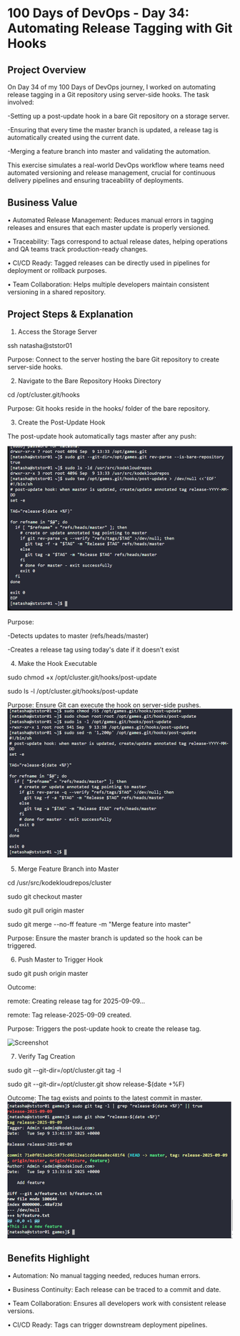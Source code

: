 # 100 Days of DevOps - Day 34: Automating Release Tagging with Git Hooks

## Project Overview
On Day 34 of my 100 Days of DevOps journey, I worked on automating release tagging in a Git repository using server-side hooks. The task involved:

-Setting up a post-update hook in a bare Git repository on a storage server.

-Ensuring that every time the master branch is updated, a release tag is automatically created using the current date.

-Merging a feature branch into master and validating the automation.

This exercise simulates a real-world DevOps workflow where teams need automated versioning and release management, crucial for continuous delivery pipelines and ensuring traceability of deployments.

## Business Value
•	Automated Release Management: Reduces manual errors in tagging releases and ensures that each master update is properly versioned.

•	Traceability: Tags correspond to actual release dates, helping operations and QA teams track production-ready changes.

•	CI/CD Ready: Tagged releases can be directly used in pipelines for deployment or rollback purposes.

•	Team Collaboration: Helps multiple developers maintain consistent versioning in a shared repository.

## Project Steps & Explanation
1. Access the Storage Server

ssh natasha@ststor01

Purpose: Connect to the server hosting the bare Git repository to create server-side hooks.

2. Navigate to the Bare Repository Hooks Directory

cd /opt/cluster.git/hooks

Purpose: Git hooks reside in the hooks/ folder of the bare repository.

3. Create the Post-Update Hook

The post-update hook automatically tags master after any push:

![Screenshot](screenshots/post_update_hook.png)

Purpose:

-Detects updates to master (refs/heads/master)

-Creates a release tag using today's date if it doesn’t exist

4. Make the Hook Executable

sudo chmod +x /opt/cluster.git/hooks/post-update

sudo ls -l /opt/cluster.git/hooks/post-update

Purpose: Ensure Git can execute the hook on server-side pushes.
![Screenshot](screenshots/hook_permissions.png)

5. Merge Feature Branch into Master

cd /usr/src/kodekloudrepos/cluster

sudo git checkout master

sudo git pull origin master

sudo git merge --no-ff feature -m "Merge feature into master"

Purpose: Ensure the master branch is updated so the hook can be triggered.

6. Push Master to Trigger Hook

sudo git push origin master

Outcome:

remote: Creating release tag for 2025-09-09...

remote: Tag release-2025-09-09 created.

Purpose: Triggers the post-update hook to create the release tag.

![Screenshot](screenshots/merge_feature.png)

7. Verify Tag Creation

sudo git --git-dir=/opt/cluster.git tag -l

sudo git --git-dir=/opt/cluster.git show release-$(date +%F)

Outcome: The tag exists and points to the latest commit in master.
![Screenshot](screenshots/release_tag_verification.png)

## Benefits Highlight

•	Automation: No manual tagging needed, reduces human errors.

•	Business Continuity: Each release can be traced to a commit and date.

•	Team Collaboration: Ensures all developers work with consistent release versions.

•	CI/CD Ready: Tags can trigger downstream deployment pipelines.
